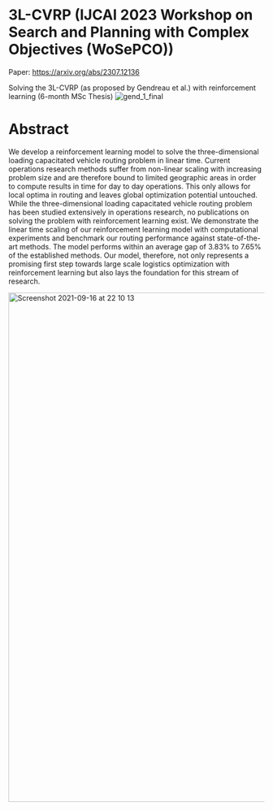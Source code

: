 # 3L-CVRP (IJCAI 2023 Workshop on Search and Planning with Complex Objectives (WoSePCO))

Paper: https://arxiv.org/abs/2307.12136

Solving the 3L-CVRP (as proposed by Gendreau et al.) with reinforcement learning (6-month MSc Thesis)
![gend_1_final](https://user-images.githubusercontent.com/47212405/133686104-6b316192-ff86-4997-ab42-058fdedb7537.gif)

# Abstract

We develop a reinforcement learning model to solve the three-dimensional loading capacitated vehicle routing problem in linear time. Current operations research methods suffer from non-linear scaling with increasing problem size and are therefore bound to limited geographic areas in order to compute results in time for day to day operations. This only allows for local optima in routing and leaves global optimization potential untouched. While the three-dimensional loading capacitated vehicle routing problem has been studied extensively in operations research, no publications on solving the problem with reinforcement learning exist. We demonstrate the linear time scaling of our reinforcement learning model with computational experiments and benchmark our routing performance against state-of-the-art methods. The model performs within an average gap of 3.83\% to 7.65\% of the established methods. Our model, therefore, not only represents a promising first step towards large scale logistics optimization with reinforcement learning but also lays the foundation for this stream of research.

<img width="1003" alt="Screenshot 2021-09-16 at 22 10 13" src="https://user-images.githubusercontent.com/47212405/133686111-6b228499-b41f-40f4-869d-d5b937e56e94.png">



